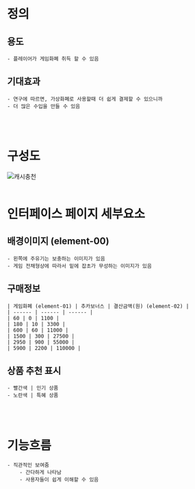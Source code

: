 # 정의
  ## 용도
	- 플레이어가 게임화폐 취득 할 수 있음
  
  ## 기대효과
	- 연구에 따르면, 가상화폐로 사용할때 더 쉽게 결제할 수 있으니까
	- 더 많은 수입을 만들 수 있음
<br>
<br>

# 구성도
![캐시충천](https://scontent-icn1-1.xx.fbcdn.net/v/t1.0-9/45153148_2052484811470164_2546409646495629312_o.jpg?_nc_cat=109&_nc_ht=scontent-icn1-1.xx&oh=7aab07128c9e612be6bcc07326274455&oe=5C4960D9)
<br>
<br>

# 인터페이스 페이지 세부요소
  ## 배경이미지 (element-00)
	- 왼쪽에 주유기는 보충하는 이미지가 있음
	- 게임 전채형상에 따라서 밑에 잡초가 무성하는 이미지가 있음
  ## 구매정보
	| 게임화폐 (element-01) | 추카보너스 | 결산금액(원) (element-02) |
	| ------ | ------ | ------ |
	| 60 | 0 | 1100 |
	| 180 | 10 | 3300 |
	| 600 | 60 | 11000 |
	| 1500 | 300 | 27500 |
	| 2950 | 900 | 55000 |
	| 5900 | 2200 | 110000 |
  ## 상품 추천 표시
	- 빨간색 | 인기 상품
	- 노란색 | 특혜 상품

<br>
<br>


# 기능흐름
	- 직관적인 보여줌
		- 간다하게 나타남
		- 사용자들이 쉽게 이해할 수 있음